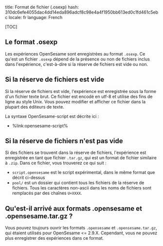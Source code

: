 title: Format de fichier (.osexp)
hash: 310dc6efe4055dac4dd14eda896adcf8c98e4a4f1950bb613ed0c1fd461c5ebc
locale: fr
language: French

[TOC]

## Le format .osexp

Les expériences OpenSesame sont enregistrées au format `.osexp`. Ce qu'est un fichier `.osexp` dépend de la présence ou non de fichiers inclus dans l'expérience, c'est-à-dire si la réserve de fichiers est vide ou non.

## Si la réserve de fichiers est vide

Si la réserve de fichiers est vide, l'expérience est enregistrée sous la forme d'un fichier texte brut. Ce fichier est encodé en utf-8 et utilise des fins de ligne au style Unix. Vous pouvez modifier et afficher ce fichier dans la plupart des éditeurs de texte.

La syntaxe OpenSesame-script est décrite ici :

- %link:opensesame-script%

## Si la réserve de fichiers n'est pas vide

Si des fichiers se trouvent dans la réserve de fichiers, l'expérience est enregistrée en tant que fichier `.tar.gz`, qui est un format de fichier similaire à `.zip`. Dans ce fichier, vous trouverez ce qui suit :

- `script.opensesame` est le script expérimental, dans le même format que décrit ci-dessus
- `pool/` est un dossier qui contient tous les fichiers de la réserve de fichiers. Tous les caractères non-ascii dans les noms de fichiers sont remplacés par des chaînes `U+XXXX`.

## Qu'est-il arrivé aux formats .opensesame et .opensesame.tar.gz ?

Vous pouvez toujours ouvrir les formats `.opensesame` et `.opensesame.tar.gz`, qui étaient utilisés pour OpenSesame <= 2.9.X. Cependant, vous ne pouvez plus enregistrer des expériences dans ce format.